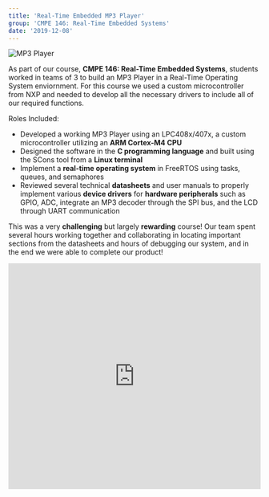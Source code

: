 ```yaml
---
title: 'Real-Time Embedded MP3 Player'
group: 'CMPE 146: Real-Time Embedded Systems'
date: '2019-12-08'
---
```

![MP3 Player](/images/mp3-circuits.jpg)

As part of our course, **CMPE 146: Real-Time Embedded Systems**, students worked in teams of 3 to build an MP3 Player in a Real-Time Operating System enviornment. For this course we used a custom microcontroller from NXP and needed to develop all the necessary drivers to include all of our required functions.

Roles Included:
- Developed a working MP3 Player using an LPC408x/407x, a custom microcontroller utilizing an **ARM Cortex-M4 CPU**
- Designed the software in the **C programming language** and built using the SCons tool from a **Linux terminal**
- Implement a **real-time operating system** in FreeRTOS using tasks, queues, and semaphores
- Reviewed several technical **datasheets** and user manuals to properly implement various **device drivers** for **hardware peripherals** such as GPIO, ADC, integrate an MP3 decoder through the SPI bus, and the LCD through UART communication

This was a very **challenging** but largely **rewarding** course! Our team spent several hours working together and collaborating in locating important sections from the datasheets and hours of debugging our system, and in the end we were able to complete our product!

<iframe width="100%" height="450" src="https://www.youtube.com/embed/Qsm7yDNld1Y" frameborder="0" allow="accelerometer; autoplay; clipboard-write; encrypted-media; gyroscope; picture-in-picture" allowfullscreen></iframe>
